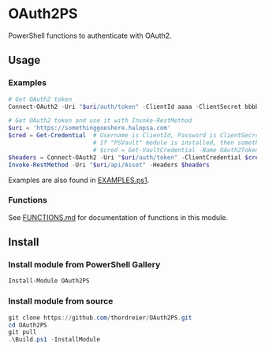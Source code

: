 # OAuth2PS

PowerShell functions to authenticate with OAuth2.

## Usage

### Examples

```powershell
# Get OAuth2 token
Connect-OAuth2 -Uri "$uri/auth/token" -ClientId aaaa -ClientSecret bbbb

# Get OAuth2 token and use it with Invoke-RestMethod
$uri = 'https://somethinggoeshere.halopsa.com'
$cred = Get-Credential  # Username is ClientId, Password is ClientSecret
                        # If "PSVault" module is installed, then something like this could be used:
                        # $cred = Get-VaultCredential -Name OAuth2Token
$headers = Connect-OAuth2 -Uri "$uri/auth/token" -ClientCredential $cred -ReturnHeader -AuthBody @{scope = 'all'}
Invoke-RestMethod -Uri "$uri/api/Asset" -Headers $headers

```

Examples are also found in [EXAMPLES.ps1](EXAMPLES.ps1).

### Functions

See [FUNCTIONS.md](FUNCTIONS.md) for documentation of functions in this module.

## Install

### Install module from PowerShell Gallery

```powershell
Install-Module OAuth2PS
```

### Install module from source

```powershell
git clone https://github.com/thordreier/OAuth2PS.git
cd OAuth2PS
git pull
.\Build.ps1 -InstallModule
```
